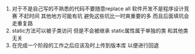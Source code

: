 1. 对于不是自己写的不熟悉的代码不要随意replace all 软件开发不是程序设计竞赛 不赶时间 其他地方可能有坑 避免这些坑比一时爽重要的多 而且后面填坑会走重复路
2. static方法可以被子类访问 但是不会被继承 static属性属于单独的类 和其他类无关
3. 在完成一个阶段的工作之后应该及时上传到版本库 以便进行回退

